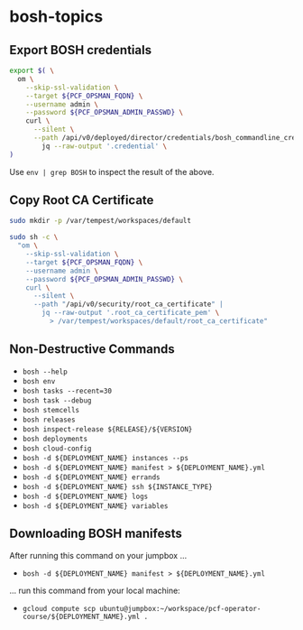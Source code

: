 # bosh-topics

## Export BOSH credentials

```bash
export $( \
  om \
    --skip-ssl-validation \
    --target ${PCF_OPSMAN_FQDN} \
    --username admin \
    --password ${PCF_OPSMAN_ADMIN_PASSWD} \
    curl \
      --silent \
      --path /api/v0/deployed/director/credentials/bosh_commandline_credentials | \
        jq --raw-output '.credential' \
)
```

Use `env | grep BOSH` to inspect the result of the above.

## Copy Root CA Certificate

```bash
sudo mkdir -p /var/tempest/workspaces/default

sudo sh -c \
  "om \
    --skip-ssl-validation \
    --target ${PCF_OPSMAN_FQDN} \
    --username admin \
    --password ${PCF_OPSMAN_ADMIN_PASSWD} \
    curl \
      --silent \
      --path "/api/v0/security/root_ca_certificate" |
        jq --raw-output '.root_ca_certificate_pem' \
          > /var/tempest/workspaces/default/root_ca_certificate"
```

## Non-Destructive Commands

- `bosh --help`
- `bosh env`
- `bosh tasks --recent=30`
- `bosh task --debug`
- `bosh stemcells`
- `bosh releases`
- `bosh inspect-release ${RELEASE}/${VERSION}`
- `bosh deployments`
- `bosh cloud-config`
- `bosh -d ${DEPLOYMENT_NAME} instances --ps`
- `bosh -d ${DEPLOYMENT_NAME} manifest > ${DEPLOYMENT_NAME}.yml`
- `bosh -d ${DEPLOYMENT_NAME} errands`
- `bosh -d ${DEPLOYMENT_NAME} ssh ${INSTANCE_TYPE}`
- `bosh -d ${DEPLOYMENT_NAME} logs`
- `bosh -d ${DEPLOYMENT_NAME} variables`

## Downloading BOSH manifests

After running this command on your jumpbox ...

- `bosh -d ${DEPLOYMENT_NAME} manifest > ${DEPLOYMENT_NAME}.yml`

... run this command from your local machine:

- `gcloud compute scp ubuntu@jumpbox:~/workspace/pcf-operator-course/${DEPLOYMENT_NAME}.yml .`
